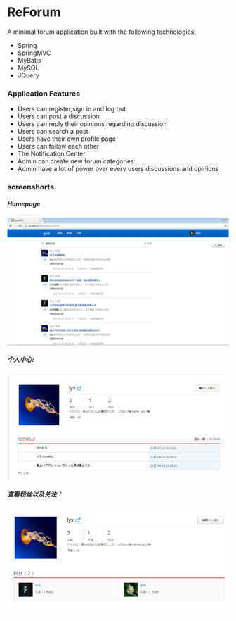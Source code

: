 
# ReForum
A minimal forum application built with the following technologies:
* Spring
* SpringMVC
* MyBatis
* MySQL
* JQuery

### Application Features
* Users can register,sign in and log out
* Users can post a discussion
* Users can reply their opinions regarding discussion
* Users can search a post
* Users have their own profile page
* Users can follow each other
* The Notification Center 
* Admin can create new forum categories
* Admin have a lot of power over every users discussions and opinions
 
### screenshorts
##### Homepage   
   
![image](https://github.com/re0711/web1/blob/master/pic/3.png)

##### 个人中心:   
   
![image](https://github.com/re0711/web1/blob/master/pic/4.png)

##### 查看粉丝以及关注：  
   
![image](https://github.com/re0711/web1/blob/master/pic/5.png) 
